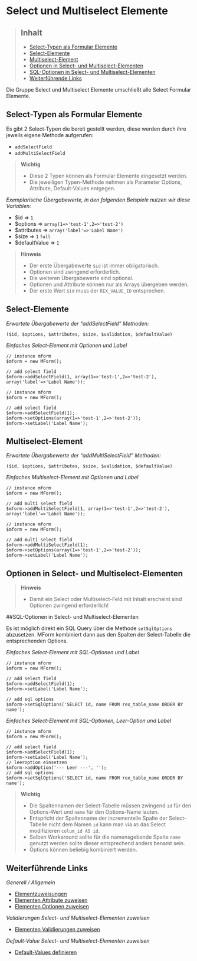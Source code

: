 # Select und Multiselect Elemente

> ## Inhalt
> - [Select-Typen als Formular Elemente](#Select-Typen)
> - [Select-Elemente](#Select)
> - [Multiselect-Element](#Multiselect)
> - [Optionen in Select- und Multiselect-Elementen](#Optionen)
> - [SQL-Optionen in Select- und Multiselect-Elementen](#SQL-Optionen)
> - [Weiterführende Links](#Links)

Die Gruppe Select und Multiselect Elemente umschließt alle Select Formular Elemente.


<a name="Select-Typen"></a>
## Select-Typen als Formular Elemente

Es gibt 2 Select-Typen die bereit gestellt werden, diese werden durch ihre jeweils eigene Methode aufgerufen:

* `addSelectField`
* `addMultiSelectField`

> **Wichtig**
>
> * Diese 2 Typen können als Formular Elemente eingesetzt werden. 
> * Die jeweiligen Typen-Methode nehmen als Parameter Options, Attribute, Default-Values entgegen.


*Exemplarische Übergabewerte, in den folgenden Beispiele nutzen wir diese Variablen:*

* $id => `1`
* $options => `array(1=>'test-1',2=>'test-2')`
* $attributes => `array('label'=>'Label Name')`
* $size => `1` `full`
* $defaultValue => `1`  

> **Hinweis**
>
> * Der erste Übergabewerte `$id` ist immer obligatorisch.
> * Optionen sind zwingend erforderlich.
> * Die weiteren Übergabewerte sind optional.
> * Optionen und Attribute können nur als Arrays übergeben werden.
> * Der erste Wert `$id` muss der `REX_VALUE_ID` entsprechen.


<a name="Select"></a>
## Select-Elemente

*Erwartete Übergabewerte der “addSelectField” Methoden:*


`($id, $options, $attributes, $size, $validation, $defaultValue)`

*Einfaches Select-Element mit Optionen und Label*

```
// instance mform
$mform = new MForm();

// add select field
$mform->addSelectField(1, array(1=>'test-1',2=>'test-2'), array('label'=>'Label Name'));
```

```
// instance mform
$mform = new MForm();

// add select field
$mform->addSelectField(1);
$mform->setOptions(array(1=>'test-1',2=>'test-2'));
$mform->setLabel('Label Name');
```


<a name="Multiselect"></a>
## Multiselect-Element

*Erwartete Übergabewerte der “addMultiSelectField” Methoden:*

`($id, $options, $attributes, $size, $validation, $defaultValue)`

*Einfaches Multiselect-Element mit Optionen und Label*

```
// instance mform
$mform = new MForm();

// add multi select field
$mform->addMultiSelectField(1, array(1=>'test-1',2=>'test-2'), array('label'=>'Label Name'));
```

```
// instance mform
$mform = new MForm();

// add multi select field
$mform->addMultiSelectField(1);
$mform->setOptions(array(1=>'test-1',2=>'test-2'));
$mform->setLabel('Label Name');
```


<a name="Optionen"></a>
## Optionen in Select- und Multiselect-Elementen

> **Hinweis**
>
> * Damit ein Select oder Multiselect-Feld mit Inhalt erscheint sind Optionen zwingend erforderlich!


<a name="SQL-Optionen"></a>
##SQL-Optionen in Select- und Multiselect-Elementen

Es ist möglich direkt ein SQL Query über die Methode `setSqlOptions` abzusetzen. MForm kombiniert dann aus den Spalten der Select-Tabelle die entsprechenden Options.

*Einfaches Select-Element mit SQL-Optionen und Label*

```
// instance mform
$mform = new MForm();

// add select field
$mform->addSelectField(1);
$mform->setLabel('Label Name');

// add sql options
$mform->setSqlOptions('SELECT id, name FROM rex_table_name ORDER BY name');
```

*Einfaches Select-Element mit SQL-Optionen, Leer-Option und Label*

```
// instance mform
$mform = new MForm();

// add select field
$mform->addSelectField(1);
$mform->setLabel('Label Name');
// leeroption einsetzen
$mform->addOption('--- Leer ---', '');
// add sql options
$mform->setSqlOptions('SELECT id, name FROM rex_table_name ORDER BY name');
```

> **Wichtig**
>
> * Die Spaltennamen der Select-Tabelle müssen zwingend `id` für den Options-Wert und `name` für den Options-Name lauten.
> * Entspricht der Spaltenname der incrementelle Spalte der Select-Tabelle nicht dem Namen `id` kann man via `AS` das Select modifizieren `colum_id AS id`.
> * Selben Workaround sollte für die namensgebende Spalte `name` genutzt werden sollte dieser entsprechend anders benamt sein.
> * Options können beliebig kombiniert werden.


<a name="Links"></a>
## Weiterführende Links

*Generell / Allgemein*

* [Elementzuweisungen](elements_general.md)
* [Elementen Attribute zuweisen](elements_attributes.md)
* [Elementen Optionen zuweisen](elements_options.md)

*Validierungen Select- und Multiselect-Elementen zuweisen*

* [Elementen Validierungen zuweisen](elements_validates.md)

*Default-Value Select- und Multiselect-Elementen zuweisen*

* [Default-Values definieren](elements_default_values.md)
